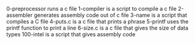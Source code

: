 0-preprocessor runs a c file
1-compiler is a script to compile a c file
2-assembler generates assembly code out of c file
3-name is a script that compiles a C file
4-puts.c is a c file that prints a phrase
5-printf uses the printf function to print a line
6-size.c is a c file that gives the size of data types
100-intel is a script that gives assembly code

